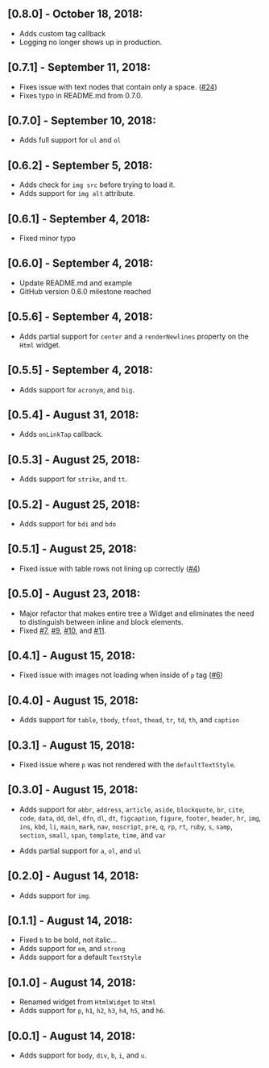## [0.8.0] - October 18, 2018:

* Adds custom tag callback
* Logging no longer shows up in production.

## [0.7.1] - September 11, 2018:

* Fixes issue with text nodes that contain only a space. ([#24](https://github.com/Sub6Resources/flutter_html/issues/24))
* Fixes typo in README.md from 0.7.0.

## [0.7.0] - September 10, 2018:

* Adds full support for `ul` and `ol`

## [0.6.2] - September 5, 2018:

* Adds check for `img src` before trying to load it.
* Adds support for `img alt` attribute.

## [0.6.1] - September 4, 2018:

* Fixed minor typo

## [0.6.0] - September 4, 2018:

* Update README.md and example
* GitHub version 0.6.0 milestone reached

## [0.5.6] - September 4, 2018:

* Adds partial support for `center` and a `renderNewlines` property on the `Html` widget.

## [0.5.5] - September 4, 2018:

* Adds support for `acronym`, and `big`.

## [0.5.4] - August 31, 2018:

* Adds `onLinkTap` callback.

## [0.5.3] - August 25, 2018:

* Adds support for `strike`, and `tt`.

## [0.5.2] - August 25, 2018:

* Adds support for `bdi` and `bdo`

## [0.5.1] - August 25, 2018:

* Fixed issue with table rows not lining up correctly ([#4](https://github.com/Sub6Resources/flutter_html/issues/4))

## [0.5.0] - August 23, 2018:

* Major refactor that makes entire tree a Widget and eliminates the need to distinguish between inline and block elements.
* Fixed [#7](https://github.com/Sub6Resources/flutter_html/issues/7), [#9](https://github.com/Sub6Resources/flutter_html/issues/9), [#10](https://github.com/Sub6Resources/flutter_html/issues/10), and [#11](https://github.com/Sub6Resources/flutter_html/issues/11).

## [0.4.1] - August 15, 2018:

* Fixed issue with images not loading when inside of `p` tag ([#6](https://github.com/Sub6Resources/flutter_html/issues/6))

## [0.4.0] - August 15, 2018:

* Adds support for `table`, `tbody`, `tfoot`, `thead`, `tr`, `td`, `th`, and `caption`

## [0.3.1] - August 15, 2018:

* Fixed issue where `p` was not rendered with the `defaultTextStyle`.

## [0.3.0] - August 15, 2018:

* Adds support for `abbr`, `address`, `article`, `aside`, `blockquote`, `br`, `cite`, `code`, `data`, `dd`, 
`del`, `dfn`, `dl`, `dt`, `figcaption`, `figure`, `footer`, `header`, `hr`, `img`, `ins`, `kbd`, `li`,
`main`, `mark`, `nav`, `noscript`, `pre`, `q`, `rp`, `rt`, `ruby`, `s`, `samp`, `section`, `small`, `span`,
`template`, `time`, and `var`

* Adds partial support for `a`, `ol`, and `ul`

## [0.2.0] - August 14, 2018:

* Adds support for `img`.

## [0.1.1] - August 14, 2018:

* Fixed `b` to be bold, not italic...
* Adds support for `em`, and `strong`
* Adds support for a default `TextStyle`

## [0.1.0] - August 14, 2018:

* Renamed widget from `HtmlWidget` to `Html`
* Adds support for `p`, `h1`, `h2`, `h3`, `h4`, `h5`, and `h6`.

## [0.0.1] - August 14, 2018:

* Adds support for `body`, `div`, `b`, `i`, and `u`.
